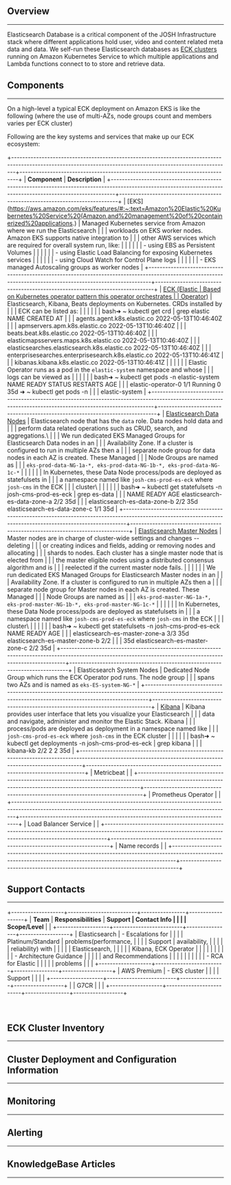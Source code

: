 ## Overview

------------------------------------------------------------------------

Elasticsearch Database is a critical component of the JOSH
Infrastructure stack where different applications hold user, video and
content related meta data and data. We self-run these Elasticsearch
databases as [ECK
clusters](https://www.elastic.co/guide/en/cloud-on-k8s/current/index.html)
running on Amazon Kubernetes Service to which multiple applications and
Lambda functions connect to to store and retrieve data.

## Components

------------------------------------------------------------------------

On a high-level a typical ECK deployment on Amazon EKS is like the
following (where the use of multi-AZs, node groups count and members
varies per ECK cluster)

Following are the key systems and services that make up our ECK
ecosystem:

+-------------------------------------------------------------------------------------------------------------------------------------------------------------+-----------------------------------------------------------------------------+
| **Component**                                                                                                                                               | **Description**                                                             |
+-------------------------------------------------------------------------------------------------------------------------------------------------------------+-----------------------------------------------------------------------------+
| [EKS](https://aws.amazon.com/eks/features/#:~:text=Amazon%20Elastic%20Kubernetes%20Service%20(Amazon,and%20management%20of%20containerized%20applications.) | Managed Kubernetes service from Amazon where we run the Elasticsearch       |
|                                                                                                                                                             | workloads on EKS worker nodes. Amazon EKS supports native integration to    |
|                                                                                                                                                             | other AWS services which are required for overall system run, like:         |
|                                                                                                                                                             |                                                                             |
|                                                                                                                                                             | - using EBS as Persistent Volumes                                           |
|                                                                                                                                                             |                                                                             |
|                                                                                                                                                             | - using Elastic Load Balancing for exposing Kubernetes services             |
|                                                                                                                                                             |                                                                             |
|                                                                                                                                                             | - using Cloud Watch for Control Plane logs                                  |
|                                                                                                                                                             |                                                                             |
|                                                                                                                                                             | - EKS managed Autoscaling groups as worker nodes                            |
+-------------------------------------------------------------------------------------------------------------------------------------------------------------+-----------------------------------------------------------------------------+
| [ECK (Elastic                                                                                                                                               | Based on Kubernetes operator pattern this operator orchestrates             |
| Operator)](https://www.elastic.co/blog/introducing-elastic-cloud-on-kubernetes-the-elasticsearch-operator-and-beyond?elektra=products&storm=sub1)           | Elasticsearch, Kibana, Beats deployments on Kubernetes. CRDs installed by   |
|                                                                                                                                                             | ECK can be listed as:                                                       |
|                                                                                                                                                             |                                                                             |
|                                                                                                                                                             | bash➜ \~ kubectl get crd \| grep elastic NAME CREATED AT                    |
|                                                                                                                                                             | agents.agent.k8s.elastic.co 2022-05-13T10:46:40Z                            |
|                                                                                                                                                             | apmservers.apm.k8s.elastic.co 2022-05-13T10:46:40Z                          |
|                                                                                                                                                             | beats.beat.k8s.elastic.co 2022-05-13T10:46:40Z                              |
|                                                                                                                                                             | elasticmapsservers.maps.k8s.elastic.co 2022-05-13T10:46:40Z                 |
|                                                                                                                                                             | elasticsearches.elasticsearch.k8s.elastic.co 2022-05-13T10:46:40Z           |
|                                                                                                                                                             | enterprisesearches.enterprisesearch.k8s.elastic.co 2022-05-13T10:46:41Z     |
|                                                                                                                                                             | kibanas.kibana.k8s.elastic.co 2022-05-13T10:46:41Z                          |
|                                                                                                                                                             |                                                                             |
|                                                                                                                                                             | Elastic Operator runs as a pod in the `elastic-system` namespace and whose  |
|                                                                                                                                                             | logs can be viewed as                                                       |
|                                                                                                                                                             |                                                                             |
|                                                                                                                                                             | bash➜ \~ kubectl get pods -n elastic-system NAME READY STATUS RESTARTS AGE  |
|                                                                                                                                                             | elastic-operator-0 1/1 Running 0 35d ➜ \~ kubectl get pods -n               |
|                                                                                                                                                             | elastic-system                                                              |
+-------------------------------------------------------------------------------------------------------------------------------------------------------------+-----------------------------------------------------------------------------+
| [Elasticsearch Data Nodes](https://www.elastic.co/guide/en/elasticsearch/reference/current/modules-node.html)                                               | Elasticsearch node that has the `data` role. Data nodes hold data and       |
|                                                                                                                                                             | perform data related operations such as CRUD, search, and aggregations.\    |
|                                                                                                                                                             | We run dedicated EKS Managed Groups for Elasticsearch Data nodes in an      |
|                                                                                                                                                             | Availability Zone. If a cluster is configured to run in multiple AZs then a |
|                                                                                                                                                             | separate node group for data nodes in each AZ is created. These Managed     |
|                                                                                                                                                             | Node Groups are named as                                                    |
|                                                                                                                                                             | `eks-prod-data-NG-1a-*, eks-prod-data-NG-1b-*, eks-prod-data-NG-1c-*`       |
|                                                                                                                                                             |                                                                             |
|                                                                                                                                                             | In Kubernetes, these Data Node process/pods are deployed as statefulsets in |
|                                                                                                                                                             | a namespace named like `josh-cms-prod-es-eck` where `josh-cms` in the ECK   |
|                                                                                                                                                             | cluster\                                                                    |
|                                                                                                                                                             |                                                                             |
|                                                                                                                                                             | bash➜ \~ kubectl get statefulsets -n josh-cms-prod-es-eck \| grep es-data   |
|                                                                                                                                                             | NAME READY AGE elasticsearch-es-data-zone-a 2/2 35d                         |
|                                                                                                                                                             | elasticsearch-es-data-zone-b 2/2 35d elasticsearch-es-data-zone-c 1/1 35d   |
+-------------------------------------------------------------------------------------------------------------------------------------------------------------+-----------------------------------------------------------------------------+
| [Elasticsearch Master Nodes](https://www.elastic.co/guide/en/elasticsearch/reference/current/modules-node.html)                                             | Master nodes are in charge of cluster-wide settings and changes -- deleting |
|                                                                                                                                                             | or creating indices and fields, adding or removing nodes and allocating     |
|                                                                                                                                                             | shards to nodes. Each cluster has a single master node that is elected from |
|                                                                                                                                                             | the master eligible nodes using a distributed consensus algorithm and is    |
|                                                                                                                                                             | reelected if the current master node fails.                                 |
|                                                                                                                                                             |                                                                             |
|                                                                                                                                                             | We run dedicated EKS Managed Groups for Elasticsearch Master nodes in an    |
|                                                                                                                                                             | Availability Zone. If a cluster is configured to run in multiple AZs then a |
|                                                                                                                                                             | separate node group for Master nodes in each AZ is created. These Managed   |
|                                                                                                                                                             | Node Groups are named as                                                    |
|                                                                                                                                                             | `eks-prod-master-NG-1a-*, eks-prod-master-NG-1b-*, eks-prod-master-NG-1c-*` |
|                                                                                                                                                             |                                                                             |
|                                                                                                                                                             | In Kubernetes, these Data Node process/pods are deployed as statefulsets in |
|                                                                                                                                                             | a namespace named like `josh-cms-prod-es-eck` where `josh-cms` in the ECK   |
|                                                                                                                                                             | cluster\                                                                    |
|                                                                                                                                                             |                                                                             |
|                                                                                                                                                             | bash➜ \~ kubectl get statefulsets -n josh-cms-prod-es-eck NAME READY AGE    |
|                                                                                                                                                             | elasticsearch-es-master-zone-a 3/3 35d elasticsearch-es-master-zone-b 2/2   |
|                                                                                                                                                             | 35d elasticsearch-es-master-zone-c 2/2 35d                                  |
+-------------------------------------------------------------------------------------------------------------------------------------------------------------+-----------------------------------------------------------------------------+
| Elasticsearch System Nodes                                                                                                                                  | Dedicated Node Group which runs the ECK Operator pod runs. The node group   |
|                                                                                                                                                             | spans two AZs and is named as `eks-ES-system-NG-*`                          |
+-------------------------------------------------------------------------------------------------------------------------------------------------------------+-----------------------------------------------------------------------------+
| [Kibana](https://www.elastic.co/guide/en/kibana/current/introduction.html)                                                                                  | Kibana provides user interface that lets you visualize your Elasticsearch   |
|                                                                                                                                                             | data and navigate, administer and monitor the Elastic Stack. Kibana         |
|                                                                                                                                                             | process/pods are deployed as deployment in a namespace named like           |
|                                                                                                                                                             | `josh-cms-prod-es-eck` where `josh-cms` in the ECK cluster                  |
|                                                                                                                                                             |                                                                             |
|                                                                                                                                                             | bash➜ \~ kubectl get deployments -n josh-cms-prod-es-eck \| grep kibana     |
|                                                                                                                                                             | kibana-kb 2/2 2 2 35d                                                       |
+-------------------------------------------------------------------------------------------------------------------------------------------------------------+-----------------------------------------------------------------------------+
| Metricbeat                                                                                                                                                  |                                                                             |
+-------------------------------------------------------------------------------------------------------------------------------------------------------------+-----------------------------------------------------------------------------+
| Prometheus Operator                                                                                                                                         |                                                                             |
+-------------------------------------------------------------------------------------------------------------------------------------------------------------+-----------------------------------------------------------------------------+
| Load Balancer Service                                                                                                                                       |                                                                             |
+-------------------------------------------------------------------------------------------------------------------------------------------------------------+-----------------------------------------------------------------------------+
| Name records                                                                                                                                                |                                                                             |
+-------------------------------------------------------------------------------------------------------------------------------------------------------------+-----------------------------------------------------------------------------+

## Support Contacts

------------------------------------------------------------------------

+-------------------+-------------------------+----------------+------------------+
| **Team**          | **Responsibilities**    | **Support      | **Contact Info** |
|                   |                         | Scope/Level**  |                  |
+-------------------+-------------------------+----------------+------------------+
| Elasticsearch     | - Escalations for       |                |                  |
| Platinum/Standard |   problems(performance, |                |                  |
| Support           |   availability,         |                |                  |
|                   |   reliability) with     |                |                  |
|                   |   Elasticsearch,        |                |                  |
|                   |   Kibana, ECK Operator  |                |                  |
|                   |                         |                |                  |
|                   | - Architecture Guidance |                |                  |
|                   |   and Recommendations   |                |                  |
|                   |                         |                |                  |
|                   | - RCA for Elastic       |                |                  |
|                   |   problems              |                |                  |
+-------------------+-------------------------+----------------+------------------+
| AWS Premium       | - EKS cluster           |                |                  |
| Support           |                         |                |                  |
+-------------------+-------------------------+----------------+------------------+
|                   | G7CR                    |                |                  |
+-------------------+-------------------------+----------------+------------------+

 

## ECK Cluster Inventory

------------------------------------------------------------------------

## Cluster Deployment and Configuration Information

------------------------------------------------------------------------

## Monitoring

------------------------------------------------------------------------

## Alerting

------------------------------------------------------------------------

## KnowledgeBase Articles

------------------------------------------------------------------------
